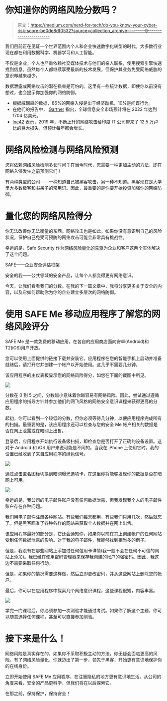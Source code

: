 # 你知道你的网络风险分数吗？

> 原文：<https://medium.com/nerd-for-tech/do-you-know-your-cyber-risk-score-be0de8df0532?source=collection_archive---------9----------------------->

我们目前正在见证一个世界范围内个人和企业快速数字化转型的时代。大多数行业现在都在利用数据科学、机器学习和人工智能。

不仅是企业，个人也严重依赖社交媒体技术与他们的亲人联系，使用搜索引擎快速找到信息。虽然每个人都继续享受最新的技术发展，但保护其业务免受网络威胁的意识却越来越少。

数据泄露或网络攻击的潜在损害是可怕的。这里有一些统计数据，即使你以前没有想过，也会提示你加强你的网络防御。

*   根据威瑞森的数据，86%的网络入侵是出于经济动机，10%是间谍行为。
*   在他们的报告中， [Gartner](https://www.gartner.com/en/documents/3889055/forecast-analysis-information-security-worldwide-2q18-up) 指出，全球信息安全市场预计将在 2022 年达到 1704 亿美元。
*   [Inc42](https://inc42.com/buzz/cyber-attacks-cost-inr-1-25-lakh-cr-for-indian-it-companies-in-2019/) 表示，2019 年，不断上升的网络攻击给印度 IT 公司带来了 12.5 万卢比的巨大损失，但预计每年都会增长。

# 网络风险检测与网络风险预测

您将依赖网络风险检测多长时间？在当今时代，您需要一种更加主动的方法，即在网络入侵发生之前预测它们！

有两种类型的公司——一种知道自己被黑客攻击，另一种不知道。黑客现在是大学里大多数极客和书呆子的常用词。因此，最重要的是你要开始投资加强你的网络防御。

# 量化您的网络风险得分

你无法改善你无法衡量的东西。网络攻击也是如此。如果你没有意识到自己的风险状况，保护自己免受可预防的网络攻击可能会非常具有挑战性。

幸运的是，Safe Security 作为[网络风险量化的先驱](https://www.safe.security/)为企业和客户这两个实体解决了这个问题。

SAFE——企业安全评估框架

安全的我——公共领域的安全产品，让每个人都变得更有网络意识。

今天，让我们看看我们的分数。在我的下一篇文章中，我将分享更多关于安全的内容，以及它如何帮助你为你的企业建立多层次的网络防御。

# 使用 SAFE Me 移动应用程序了解您的网络风险评分

SAFE Me 是一款免费的移动应用，在各自的应用商店面向安卓(Android)和 T2(iOS)用户开放。

您可以使用上面提供的链接下载并安装它。应用程序在您的智能手机上启动并准备就绪后，请打开它并创建一个帐户以开始使用。这几乎不需要几分钟。

该应用程序的主仪表板显示您的网络风险得分，如您在下面的截图中所见。

![](img/67854b041a0ee3ce0858637aa93010cc.png)

分数在 0 到 5 之间，分数越小意味着你越容易有网络风险。因此，尝试通过遵循应用程序的指导方针并参加他们的网飞风格的网络安全意识课程来获得更高的分数。

起初，你可以看到一个较低的分数，但你必须等待几分钟，以便应用程序完成所有的扫描。最重要的是，该应用程序还可以检查与您的安全 Me 帐户相关的数据是否在网上泄露或在暗网上出售。

登录后，应用程序开始执行设备级扫描，即检查您是否打开了正确的设备设置。这对于 Android 和 iOS 用户来说可能是不同的。当我在 iPhone 上使用它时，我的设置已经收到了来自应用程序的绿色信号。

![](img/d5700f15b07ced23bde618badf8a2592.png)

通过点击匿名图标切换到暗网曝光选项卡，在这里你将能够发现你的数据是否在暗网上可用。

![](img/3a769016ef05d144e289f478733cbffa.png)

幸运的是，我公司的电子邮件账户没有任何数据泄露，但我发现我个人的电子邮件账户存在各种问题。

我们用电子邮件注册各种网站。有些我们每天都用，有些我们只用几次，然后就忘了。但是黑客瞄准了各种各样的网站来获取个人数据并在网上出售。

该应用程序最好的部分是，它还会通知你，如果你以前在其上创建帐户的任何网站受到任何数据泄露的影响。对于我的电子邮件，我能够找到相当多的例子。

但是，我没有在那些网站上添加过任何信用卡详情(我一般不会在任何不可信的网站上添加)。我已经在使用密码管理器来保存我创建的帐户的强密码。因此，我这边不需要采取任何行动。

但是，如果你的情况需要这样做，然后立即更改密码，并从这些网站上删除您的帐户。

最后，你可以在应用程序中探索几个网络意识课程，这些课程很短，内容丰富。

![](img/a6350d62da2585a6407da07e0a4c6835.png)

学完一门课程后，你必须参加一次测验才能通过考试。如果你了解这个主题，你可以随意选择任何课程，甚至可以直接参加测验。

# 接下来是什么！

网络风险是真实存在的，如果你不采取积极主动的方法，你无疑会面临更高的风险。有了网络风险量化，你就迈出了第一步，领先于黑客，开始更有意识地保护你的在线身份。

立即开始使用 SAFE Me 应用程序，在注重隐私的地方更有意识地生活。从公司的角度来看，安全的产品更科学，但我们将在以后探索它。

在那之前，保持保护，保持安全！